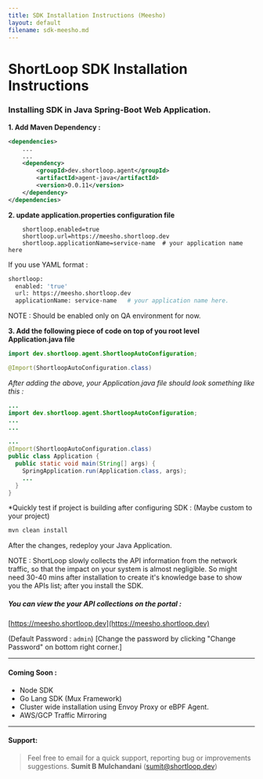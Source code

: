```yaml
---
title: SDK Installation Instructions (Meesho)
layout: default
filename: sdk-meesho.md
--- 
```



# ShortLoop SDK Installation Instructions

### Installing SDK in **Java Spring-Boot**  Web Application.

**1. Add Maven Dependency :**

```xml
<dependencies>
    ...
    ...
    <dependency>
        <groupId>dev.shortloop.agent</groupId>
        <artifactId>agent-java</artifactId>
        <version>0.0.11</version>
    </dependency>
</dependencies>
```
**2. update application.properties configuration file**

```
    shortloop.enabled=true
    shortloop.url=https://meesho.shortloop.dev
    shortloop.applicationName=service-name  # your application name here
```

If you use YAML format : 
```bash
shortloop:
  enabled: 'true'
  url: https://meesho.shortloop.dev
  applicationName: service-name   # your application name here.
```

NOTE : Should be enabled only on QA environment for now. 



**3. Add the following piece of code on top of you root level Application.java file**


```Java
import dev.shortloop.agent.ShortloopAutoConfiguration;
```


```Java
@Import(ShortloopAutoConfiguration.class)
```


*After adding the above, your Application.java file should look something like this :*

```java
... 
import dev.shortloop.agent.ShortloopAutoConfiguration;
...
...

...
@Import(ShortloopAutoConfiguration.class)
public class Application {
  public static void main(String[] args) {
    SpringApplication.run(Application.class, args);
    ...
  }
}

```

*Quickly test if project is building after configuring SDK :  (Maybe custom to your project)

```bash
mvn clean install
```


After the changes, redeploy your Java Application.


NOTE : ShortLoop slowly collects the API information from the network traffic, so that the impact on your system is almost negligible. So might need 30-40 mins after installation to create it's knowledge base to show you the APIs list; after you install the SDK.

##### You can view the your API collections on the portal : 
[https://meesho.shortloop.dev](https://meesho.shortloop.dev)

(Default Password : `admin`)
[Change the password by clicking "Change Password" on bottom right corner.]

___

#### Coming Soon : 
 - Node SDK
 - Go Lang SDK (Mux Framework)
 - Cluster wide installation using Envoy Proxy or eBPF Agent. 
 - AWS/GCP Traffic Mirroring

---

#### Support: 
> Feel free to email for a quick support, reporting bug or improvements suggestions.
**Sumit B Mulchandani** (sumit@shortloop.dev) 




